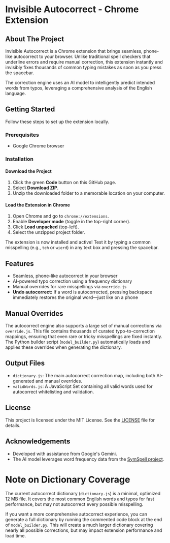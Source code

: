 # Invisible Autocorrect - Chrome Extension

## About The Project

Invisible Autocorrect is a Chrome extension that brings seamless, phone-like autocorrect to your browser. Unlike traditional spell checkers that underline errors and require manual correction, this extension instantly and invisibly fixes thousands of common typing mistakes as soon as you press the spacebar.

The correction engine uses an AI model to intelligently predict intended words from typos, leveraging a comprehensive analysis of the English language.

## Getting Started

Follow these steps to set up the extension locally.

### Prerequisites

- Google Chrome browser

### Installation

#### Download the Project

1. Click the green **Code** button on this GitHub page.
2. Select **Download ZIP**.
3. Unzip the downloaded folder to a memorable location on your computer.

#### Load the Extension in Chrome

1. Open Chrome and go to `chrome://extensions`.
2. Enable **Developer mode** (toggle in the top-right corner).
3. Click **Load unpacked** (top-left).
4. Select the unzipped project folder.

The extension is now installed and active! Test it by typing a common misspelling (e.g., `teh` or `wierd`) in any text box and pressing the spacebar.

## Features
- Seamless, phone-like autocorrect in your browser
- AI-powered typo correction using a frequency dictionary
- Manual overrides for rare misspellings via `override.js`
- **Undo autocorrect:** If a word is autocorrected, pressing backspace immediately restores the original word—just like on a phone

## Manual Overrides

The autocorrect engine also supports a large set of manual corrections via `override.js`. This file contains thousands of curated typo-to-correction mappings, ensuring that even rare or tricky misspellings are fixed instantly. The Python builder script (`model_builder.py`) automatically loads and applies these overrides when generating the dictionary.

## Output Files

- `dictionary.js`: The main autocorrect correction map, including both AI-generated and manual overrides.
- `validWords.js`: A JavaScript Set containing all valid words used for autocorrect whitelisting and validation.

## License
This project is licensed under the MIT License. See the [LICENSE](LICENSE) file for details.

## Acknowledgements

- Developed with assistance from Google's Gemini.
- The AI model leverages word frequency data from the [SymSpell project](https://github.com/wolfgarbe/SymSpell).

# Note on Dictionary Coverage

The current autocorrect dictionary (`dictionary.js`) is a minimal, optimized 12 MB file. It covers the most common English words and typos for fast performance, but may not autocorrect every possible misspelling.

If you want a more comprehensive autocorrect experience, you can generate a full dictionary by running the commented code block at the end of `model_builder.py`. This will create a much larger dictionary covering nearly all possible corrections, but may impact extension performance and load time.
